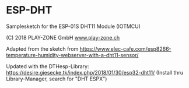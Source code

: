 # ESP-DHT
Samplesketch for the ESP-01S DHT11 Module (IOTMCU)

(C) 2018 PLAY-ZONE GmbH www.play-zone.ch

Adapted from the sketch from https://www.elec-cafe.com/esp8266-temperature-humidity-webserver-with-a-dht11-sensor/

Updated with the DTHesp-Library: https://desire.giesecke.tk/index.php/2018/01/30/esp32-dht11/
(Install thru Library-Manager, search for "DHT ESPX")
